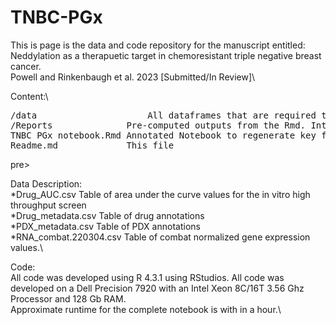 # TNBC-PGx
This is page is the data and code repository for the manuscript entitled:\
Neddylation as a therapuetic target in chemoresistant triple negative breast cancer.\
Powell and Rinkenbaugh et al. 2023 [Submitted/In Review]\

Content:\
<pre>
/data		              All dataframes that are required to run the Rmd and replicate analysis\
/Reports              Pre-computed outputs from the Rmd. Interactive HTML files likely need to be downloaded before opening\
TNBC PGx notebook.Rmd Annotated Notebook to regenerate key figures\
Readme.md             This file
</pre>pre>

Data Description:\
*Drug_AUC.csv  Table of area under the curve values for the in vitro high throughput screen\
*Drug_metadata.csv Table of drug annotations\
*PDX_metadata.csv Table of PDX annotations\
*RNA_combat.220304.csv Table of combat normalized gene expression values.\

Code:\
All code was developed using R 4.3.1 using RStudios. All code was developed on a Dell Precision 7920 with an Intel Xeon 8C/16T 3.56 Ghz Processor and 128 Gb RAM.\
Approximate runtime for the complete notebook is with in a hour.\

